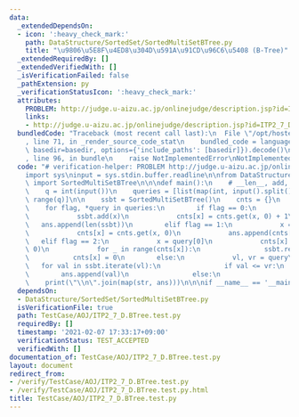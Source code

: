 ```yaml
---
data:
  _extendedDependsOn:
  - icon: ':heavy_check_mark:'
    path: DataStructure/SortedSet/SortedMultiSetBTree.py
    title: "\u9806\u5E8F\u4ED8\u304D\u591A\u91CD\u96C6\u5408 (B-Tree)"
  _extendedRequiredBy: []
  _extendedVerifiedWith: []
  _isVerificationFailed: false
  _pathExtension: py
  _verificationStatusIcon: ':heavy_check_mark:'
  attributes:
    PROBLEM: http://judge.u-aizu.ac.jp/onlinejudge/description.jsp?id=ITP2_7_D
    links:
    - http://judge.u-aizu.ac.jp/onlinejudge/description.jsp?id=ITP2_7_D
  bundledCode: "Traceback (most recent call last):\n  File \"/opt/hostedtoolcache/Python/3.10.4/x64/lib/python3.10/site-packages/onlinejudge_verify/documentation/build.py\"\
    , line 71, in _render_source_code_stat\n    bundled_code = language.bundle(stat.path,\
    \ basedir=basedir, options={'include_paths': [basedir]}).decode()\n  File \"/opt/hostedtoolcache/Python/3.10.4/x64/lib/python3.10/site-packages/onlinejudge_verify/languages/python.py\"\
    , line 96, in bundle\n    raise NotImplementedError\nNotImplementedError\n"
  code: "# verification-helper: PROBLEM http://judge.u-aizu.ac.jp/onlinejudge/description.jsp?id=ITP2_7_D\n\
    import sys\ninput = sys.stdin.buffer.readline\n\nfrom DataStructure.SortedSet.SortedMultiSetBTree\
    \ import SortedMultiSetBTree\n\n\ndef main():\n    # __len__, add, remove, iterate\n\
    \    q = int(input())\n    queries = [list(map(int, input().split())) for _ in\
    \ range(q)]\n\n    ssbt = SortedMultiSetBTree()\n    cnts = {}\n    ans = []\n\
    \    for flag, *query in queries:\n        if flag == 0:\n            x = query[0]\n\
    \            ssbt.add(x)\n            cnts[x] = cnts.get(x, 0) + 1\n         \
    \   ans.append(len(ssbt))\n        elif flag == 1:\n            x = query[0]\n\
    \            cnts[x] = cnts.get(x, 0)\n            ans.append(cnts[x])\n     \
    \   elif flag == 2:\n            x = query[0]\n            cnts[x] = cnts.get(x,\
    \ 0)\n            for _ in range(cnts[x]):\n                ssbt.remove(x)\n \
    \           cnts[x] = 0\n        else:\n            vl, vr = query\n         \
    \   for val in ssbt.iterate(vl):\n                if val <= vr:\n            \
    \        ans.append(val)\n                else:\n                    break\n\n\
    \    print(\"\\n\".join(map(str, ans)))\n\n\nif __name__ == '__main__':\n    main()\n"
  dependsOn:
  - DataStructure/SortedSet/SortedMultiSetBTree.py
  isVerificationFile: true
  path: TestCase/AOJ/ITP2_7_D.BTree.test.py
  requiredBy: []
  timestamp: '2021-02-07 17:33:17+09:00'
  verificationStatus: TEST_ACCEPTED
  verifiedWith: []
documentation_of: TestCase/AOJ/ITP2_7_D.BTree.test.py
layout: document
redirect_from:
- /verify/TestCase/AOJ/ITP2_7_D.BTree.test.py
- /verify/TestCase/AOJ/ITP2_7_D.BTree.test.py.html
title: TestCase/AOJ/ITP2_7_D.BTree.test.py
---
```

